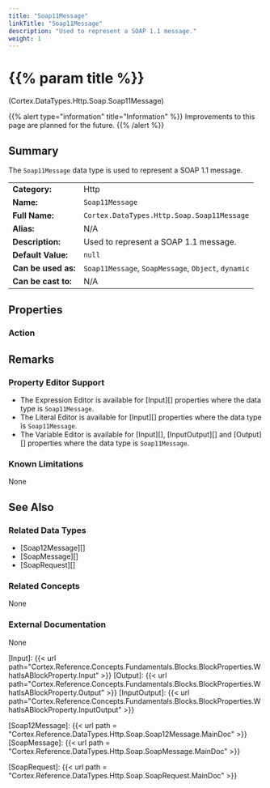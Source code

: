 ```yaml
---
title: "Soap11Message"
linkTitle: "Soap11Message"
description: "Used to represent a SOAP 1.1 message."
weight: 1
---
```


# {{% param title %}}

<p class="namespace">(Cortex.DataTypes.Http.Soap.Soap11Message)</p>

{{% alert type="information" title="Information" %}} Improvements to this page are planned for the future. {{% /alert %}}

## Summary

The `Soap11Message` data type is used to represent a SOAP 1.1 message.

| | |
|-|-|
| **Category:**          | Http                                                      |
| **Name:**              | `Soap11Message`                                         |
| **Full Name:**         | `Cortex.DataTypes.Http.Soap.Soap11Message`     |
| **Alias:**             | N/A                                                      |
| **Description:**       | Used to represent a SOAP 1.1 message. |
| **Default Value:**     | `null`                                                     |
| **Can be used as:**    | `Soap11Message`, `SoapMessage`, `Object`, `dynamic`              |
| **Can be cast to:**    | N/A                                                      |

## Properties

### Action

## Remarks

### Property Editor Support

- The Expression Editor is available for [Input][] properties where the data type is `Soap11Message`.
- The Literal Editor is available for [Input][] properties where the data type is `Soap11Message`.
- The Variable Editor is available for [Input][], [InputOutput][] and [Output][] properties where the data type is `Soap11Message`.

### Known Limitations

None

## See Also

### Related Data Types

- [Soap12Message][]
- [SoapMessage][]
- [SoapRequest][]

### Related Concepts

None

### External Documentation

None

[Input]: {{< url path="Cortex.Reference.Concepts.Fundamentals.Blocks.BlockProperties.WhatIsABlockProperty.Input" >}}
[Output]: {{< url path="Cortex.Reference.Concepts.Fundamentals.Blocks.BlockProperties.WhatIsABlockProperty.Output" >}}
[InputOutput]: {{< url path="Cortex.Reference.Concepts.Fundamentals.Blocks.BlockProperties.WhatIsABlockProperty.InputOutput" >}}

[Soap12Message]: {{< url path = "Cortex.Reference.DataTypes.Http.Soap.Soap12Message.MainDoc" >}}
[SoapMessage]: {{< url path = "Cortex.Reference.DataTypes.Http.Soap.SoapMessage.MainDoc" >}}

[SoapRequest]: {{< url path = "Cortex.Reference.DataTypes.Http.Soap.SoapRequest.MainDoc" >}}

